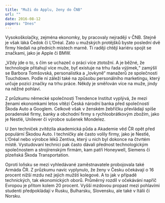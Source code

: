 ```yaml
---
title: "Muži do Applu, ženy do ČNB"
url: ""
date: 2016-08-12
papers: "Dnes"
---
```


Vysokoškolačky, zejména ekonomky, by pracovaly nejraději v ČNB. Stejně je však láká Čedok či L’Oréal. Zato u mužských protějšků byste poslední dvě firmy hledali na předních místech marně. Ti raději chtějí kariéru spojit se značkami, jako je Apple či BMW.

„Vždy jde o to, s čím se uchazeč o práci více ztotožní. A je běžné, že technologie přitahují více muže, byť existuje na trhu řada výjimek,“ zamýšlí se Barbora Tomšovská, personalistka a „lovkyně“ manažerů ze společnosti Touchdown. Podle ní záleží také na způsobu personálního marketingu, který určuje pozici značky na trhu práce. Někdy je směřován více na muže, jindy na něžné pohlaví.

Z průzkumu německé společnosti Trendence Institut vyplývá, že mezi ženami ekonomkami letos vítězí Česká národní banka před společností Škoda Auto a Googlem. Celkově však v ženském žebříčku převládají spíše poradenské firmy, banky a obchodní firmy s rychloobrátkovým zbožím, jako je Nestlé, Unilever či výrobce sušenek Mondelez.

U žen techniček zvítězila akademická půda a Akademie věd ČR opět před populární Škodou Auto. I techničky ale často volily firmy, jako je Nestlé, L’Oréal nebo výrobce léků Zentiva, který u nich byl dokonce na čtvrtém místě. Vystudovaní technici pak často dávali přednost technologickým společnostem a strojírenským firmám, kam patří Honeywell, Siemens či plzeňská Škoda Transportation.

Oproti loňsku se mezi vyhledávané zaměstnavatele probojovala také Armáda ČR. Z průzkumu navíc vyplynulo, že ženy v Česku očekávají o 16 procent nižší mzdu než jejich mužští kolegové. A to jak v případě technických, tak ekonomických oborů. Průměrný rozdíl v očekávání napříč Evropou je přitom kolem 20 procent. Vyšší mzdovou propast mezi pohlavími studenti předpokládají v Rusku, Bulharsku, Slovensku, ale také v Itálii či Norsku.

